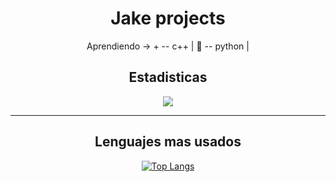 <h1 align="center">Jake projects</h1>


<div align="center">  
Aprendiendo → + -- c++  | 🐍 -- python  | 
</div>



<h2 align="center">Estadisticas</h2>


<div align="center">
<a href="https://github.com/anuraghazra/github-readme-stats">
  <img align="center" src="https://github-readme-stats.vercel.app/api?username=mrjakesir&show_icons=true&theme=onedark" />
</a>
</div>
  
 -----
 
 <h2 align="center">Lenguajes mas usados</h2>


<div align="center">

[![Top Langs](https://github-readme-stats.vercel.app/api/top-langs/?username=mrjakesir&layout=compact)](https://github.com/anuraghazra/github-readme-stats)
</div>
